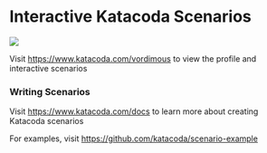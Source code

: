 # Interactive Katacoda Scenarios

[![](http://shields.katacoda.com/katacoda/vordimous/count.svg)](https://www.katacoda.com/vordimous "Get your profile on Katacoda.com")

Visit https://www.katacoda.com/vordimous to view the profile and interactive scenarios

### Writing Scenarios
Visit https://www.katacoda.com/docs to learn more about creating Katacoda scenarios

For examples, visit https://github.com/katacoda/scenario-example
